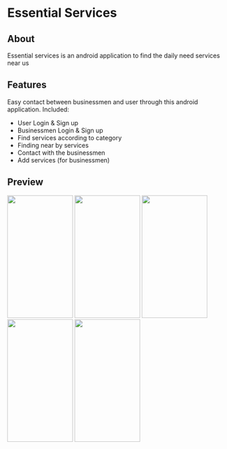 # Essential Services

## About ##
Essential services is an android application to find the daily need services near us

## Features ##
Easy contact between businessmen and user through this android application.
Included:
* User Login & Sign up
* Businessmen Login & Sign up
* Find services according to category
* Finding near by services
* Contact with the businessmen
* Add services (for businessmen)

## Preview
<img src="https://user-images.githubusercontent.com/83755934/156883945-45a84682-d79b-430e-b779-9ef0b6c4ba89.png" data-canonical-src="https://user-images.githubusercontent.com/83755934/156883945-45a84682-d79b-430e-b779-9ef0b6c4ba89.png" width="150" height="280" /> <img src="https://user-images.githubusercontent.com/83755934/156882252-c45b7909-5742-4ecb-8809-904ce8a0641d.png" data-canonical-src="https://user-images.githubusercontent.com/83755934/156882252-c45b7909-5742-4ecb-8809-904ce8a0641d.png" width="150" height="280" />
<img src="https://user-images.githubusercontent.com/83755934/156882274-58a32699-64f9-441b-b26b-30d497593267.png" data-canonical-src="https://user-images.githubusercontent.com/83755934/156882274-58a32699-64f9-441b-b26b-30d497593267.png" width="150" height="280" />
<img src="https://user-images.githubusercontent.com/83755934/156882292-90dde9d0-d5aa-4fe5-abd6-3bd1ede28654.png" data-canonical-src="https://user-images.githubusercontent.com/83755934/156882292-90dde9d0-d5aa-4fe5-abd6-3bd1ede28654.png" width="150" height="280" />
<img src="https://user-images.githubusercontent.com/83755934/156884045-59887699-5aa5-4b63-b06c-d190eeeddf26.png" data-canonical-src="https://user-images.githubusercontent.com/83755934/156884045-59887699-5aa5-4b63-b06c-d190eeeddf26.png" width="150" height="280" />
